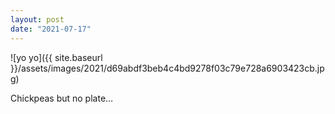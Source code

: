 ```yaml
---
layout: post
date: "2021-07-17"
---
```


![yo yo]({{ site.baseurl }}/assets/images/2021/d69abdf3beb4c4bd9278f03c79e728a6903423cb.jpg)

Chickpeas but no plate…
